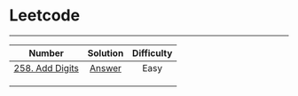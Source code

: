# Leetcode

--------

|                            Number                            |                           Solution                           | Difficulty |
| :----------------------------------------------------------: | :----------------------------------------------------------: | :--------: |
| [258. Add Digits](https://leetcode-cn.com/problems/add-digits/) | [Answer]( https://github.com/YKitty/LeetCode/blob/master/Soultion/Number258.md ) |    Easy    |
|                                                              |                                                              |            |
|                                                              |                                                              |            |
|                                                              |                                                              |            |

 